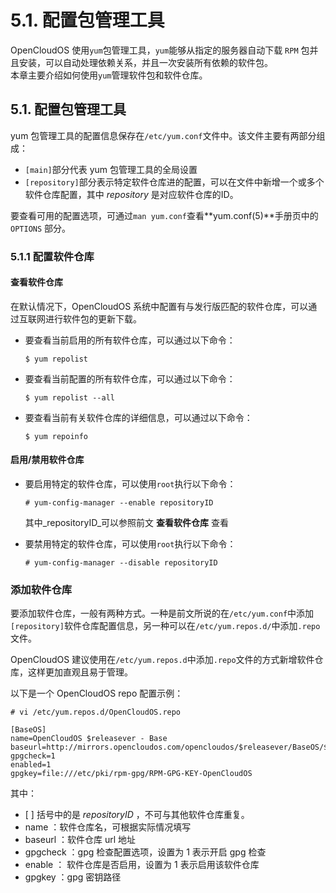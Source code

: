 # 5.1. 配置包管理工具

OpenCloudOS 使用`yum`包管理工具，`yum`能够从指定的服务器自动下载 `RPM` 包并且安装，可以自动处理依赖关系，并且一次安装所有依赖的软件包。\
本章主要介绍如何使用`yum`管理软件包和软件仓库。

## 5.1. 配置包管理工具

yum 包管理工具的配置信息保存在`/etc/yum.conf`文件中。该文件主要有两部分组成：

* `[main]`部分代表 yum 包管理工具的全局设置
* `[repository]`部分表示特定软件仓库进的配置，可以在文件中新增一个或多个软件仓库配置，其中 _repository_ 是对应软件仓库的ID。

要查看可用的配置选项，可通过`man yum.conf`查看\*\*yum.conf(5)\*\*手册页中的`OPTIONS` 部分。

### 5.1.1 配置软件仓库

#### 查看软件仓库

在默认情况下，OpenCloudOS 系统中配置有与发行版匹配的软件仓库，可以通过互联网进行软件包的更新下载。

*   要查看当前启用的所有软件仓库，可以通过以下命令：

    ```
    $ yum repolist
    ```
*   要查看当前配置的所有软件仓库，可以通过以下命令：

    ```
    $ yum repolist --all
    ```
*   要查看当前有关软件仓库的详细信息，可以通过以下命令：

    ```
    $ yum repoinfo
    ```

#### 启用/禁用软件仓库

*   要启用特定的软件仓库，可以使用`root`执行以下命令：

    ```
    # yum-config-manager --enable repositoryID
    ```

    其中_repositoryID_可以参照前文 **查看软件仓库** 查看
*   要禁用特定的软件仓库，可以使用`root`执行以下命令：

    ```
    # yum-config-manager --disable repositoryID
    ```

### 添加软件仓库

要添加软件仓库，一般有两种方式。一种是前文所说的在`/etc/yum.conf`中添加`[repository]`软件仓库配置信息，另一种可以在`/etc/yum.repos.d/`中添加`.repo`文件。

OpenCloudOS 建议使用在`/etc/yum.repos.d`中添加`.repo`文件的方式新增软件仓库，这样更加直观且易于管理。

以下是一个 OpenCloudOS repo 配置示例：

```
# vi /etc/yum.repos.d/OpenCloudOS.repo
```

```
[BaseOS]
name=OpenCloudOS $releasever - Base
baseurl=http://mirrors.opencloudos.com/opencloudos/$releasever/BaseOS/$basearch/os
gpgcheck=1
enabled=1
gpgkey=file:///etc/pki/rpm-gpg/RPM-GPG-KEY-OpenCloudOS
```

其中：

* \[ ] 括号中的是 _repositoryID_ ，不可与其他软件仓库重复。
* name ：软件仓库名，可根据实际情况填写
* baseurl ：软件仓库 url 地址
* gpgcheck ：gpg 检查配置选项，设置为 1 表示开启 gpg 检查
* enable ： 软件仓库是否启用，设置为 1 表示启用该软件仓库
* gpgkey ：gpg 密钥路径
